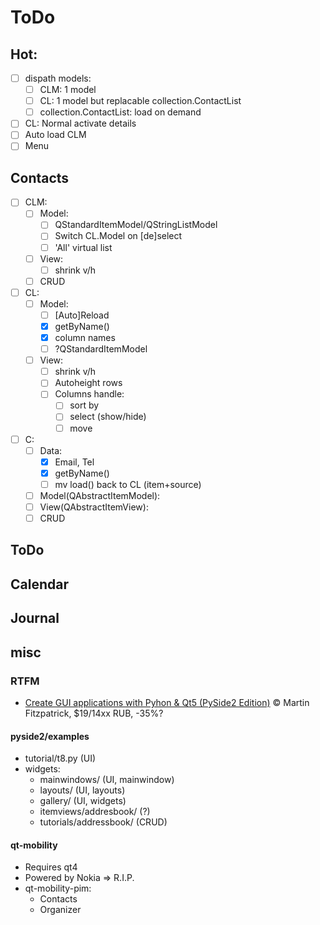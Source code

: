 # ToDo

## Hot:
- [ ] dispath models:
  - [ ] CLM: 1 model
  - [ ] CL: 1 model but replacable collection.ContactList
  - [ ] collection.ContactList: load on demand
- [ ] CL: Normal activate details
- [ ] Auto load CLM
- [ ] Menu

## Contacts
- [ ] CLM:
  - [ ] Model:
    - [ ] QStandardItemModel/QStringListModel
    - [ ] Switch CL.Model on [de]select
    - [ ] 'All' virtual list
  - [ ] View:
    - [ ] shrink v/h
  - [ ] CRUD
- [ ] CL:
  - [ ] Model:
    - [ ] [Auto]Reload
    - [x] getByName()
    - [x] column names
    - [ ] ?QStandardItemModel
  - [ ] View:
    - [ ] shrink v/h
    - [ ] Autoheight rows
    - [ ] Columns handle:
       - [ ] sort by
       - [ ] select (show/hide)
       - [ ] move
- [ ] C:
  - [ ] Data:
    - [x] Email, Tel
    - [x] getByName()
    - [ ] mv load() back to CL (item+source)
  - [ ] Model(QAbstractItemModel):
  - [ ] View(QAbstractItemView):
  - [ ] CRUD

## ToDo
## Calendar
## Journal

## misc
### RTFM

- [Create GUI applications with Pyhon & Qt5 (PySide2 Edition)](https://www.pythonguis.com/pyside2-book/) &copy; Martin Fitzpatrick, $19/14xx RUB, -35%?

#### pyside2/examples
- tutorial/t8.py (UI)
- widgets:
  - mainwindows/ (UI, mainwindow)
  - layouts/ (UI, layouts)
  - gallery/ (UI, widgets)
  - itemviews/addresbook/ (?)
  - tutorials/addressbook/ (CRUD)

#### qt-mobility
- Requires qt4
- Powered by Nokia => R.I.P.
- qt-mobility-pim:
  - Contacts
  - Organizer
